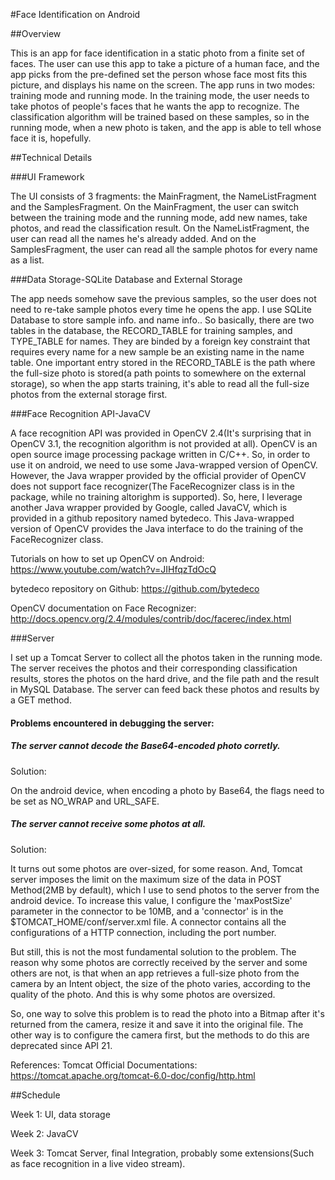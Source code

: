 #Face Identification on Android

##Overview

This is an app for face identification in a static photo from a finite set of faces. The user can use this app to take a picture of a human face, and the app picks from the pre-defined set the person whose face most fits this picture, and displays his name on the screen. The app runs in two modes: training mode and running mode. In the training mode, the user needs to take photos of people's faces that he wants the app to recognize. The classification algorithm will be trained based on these samples, so in the running mode, when a new photo is taken, and the app is able to tell whose face it is, hopefully.

##Technical Details

###UI Framework

The UI consists of 3 fragments: the MainFragment, the NameListFragment and the SamplesFragment. On the MainFragment, the user can switch between the training mode and the running mode, add new names, take photos, and read the classification result. On the NameListFragment, the user can read all the names he's already added. And on the SamplesFragment, the user can read all the sample photos for every name as a list.

###Data Storage-SQLite Database and External Storage

The app needs somehow save the previous samples, so the user does not need to re-take sample photos every time he opens the app. I use SQLite Database to store sample info. and name info.. So basically, there are two tables in the database, the RECORD_TABLE for training samples, and TYPE_TABLE for names. They are binded by a foreign key constraint that requires every name for a new sample be an existing name in the name table. One important entry stored in the RECORD_TABLE is the path where the full-size photo is stored(a path points to somewhere on the external storage), so when the app starts training, it's able to read all the full-size photos from the external storage first.

###Face Recognition API-JavaCV

A face recognition API was provided in OpenCV 2.4(It's surprising that in OpenCV 3.1, the recognition algorithm is not provided at all). OpenCV is an open source image processing package written in C/C++. So, in order to use it on android, we need to use some Java-wrapped version of OpenCV. However, the Java wrapper provided by the official provider of OpenCV does not support face recognizer(The FaceRecognizer class is in the package, while no training altorighm is supported). So, here, I leverage another Java wrapper provided by Google, called JavaCV, which is provided in a github repository named bytedeco. This Java-wrapped version of OpenCV provides the Java interface to do the training of the FaceRecognizer class.

Tutorials on how to set up OpenCV on Android: https://www.youtube.com/watch?v=JIHfqzTdOcQ

bytedeco repository on Github: https://github.com/bytedeco

OpenCV documentation on Face Recognizer: http://docs.opencv.org/2.4/modules/contrib/doc/facerec/index.html

###Server

I set up a Tomcat Server to collect all the photos taken in the running mode. The server receives the photos and their corresponding classification results, stores the photos on the hard drive, and the file path and the result in MySQL Database. The server can feed back these photos and results by a GET method.

#### Problems encountered in debugging the server:

##### The server cannot decode the Base64-encoded photo corretly.

Solution: 

On the android device, when encoding a photo by Base64, the flags need to be set as NO_WRAP and URL_SAFE.

##### The server cannot receive some photos at all.
 
Solution: 

It turns out some photos are over-sized, for some reason. And, Tomcat server imposes the limit on the maximum size of the data in POST Method(2MB by default), which I use to send photos to the server from the android device. To increase this value, I configure the 'maxPostSize' parameter in the connector to be 10MB, and a 'connector' is in the $TOMCAT_HOME/conf/server.xml file. A connector contains all the configurations of a HTTP connection, including the port number. 

But still, this is not the most fundamental solution to the problem. The reason why some photos are correctly received by the server and some others are not, is that when an app retrieves a full-size photo from the camera by an Intent object, the size of the photo varies, according to the quality of the photo. And this is why some photos are oversized. 

So, one way to solve this problem is to read the photo into a Bitmap after it's returned from the camera, resize it and save it into the original file. The other way is to configure the camera first, but the methods to do this are deprecated since API 21.

References: Tomcat Official Documentations: https://tomcat.apache.org/tomcat-6.0-doc/config/http.html

##Schedule

Week 1: UI, data storage

Week 2: JavaCV

Week 3: Tomcat Server, final Integration, probably some extensions(Such as face recognition in a live video stream).
